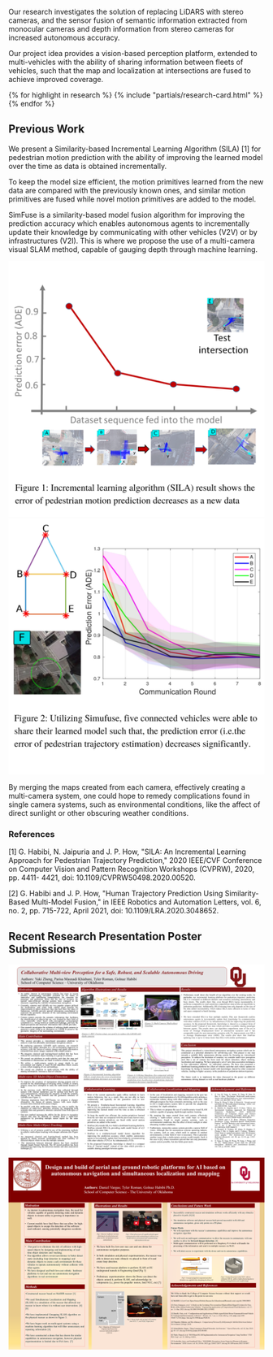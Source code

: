 <section>
    <p>
      Our research investigates the solution of replacing LiDARS with
      stereo cameras, and the sensor fusion of semantic information extracted
      from monocular cameras and depth information from stereo cameras for increased
      autonomous accuracy.
    </p>
 
 
 <p>
      Our project idea provides a vision-based perception platform, extended to multi-vehicles
      with the ability of sharing information between fleets of vehicles,
      such that the map and localization at intersections are fused to achieve improved coverage.
    </p>
  </section>

  <section>
    <div class="research-set">
      {% for highlight in research %}
        {% include "partials/research-card.html" %}
      {% endfor %}
    </div>
  </section>

  <section>
    <h2>
      Previous Work
    </h2>
    <p>
      We present a Similarity-based Incremental Learning Algorithm
      (SILA) [1] for pedestrian motion prediction with the ability of
      improving the learned model over the time as data is obtained
      incrementally.
    </p>
    <p>
      To keep the model size efficient, the motion primitives learned
      from the new data are compared with the previously known ones,
      and similar motion primitives are fused while novel motion
      primitives are added to the model.
    </p>
    <p>
      SimFuse is a similarity-based model fusion algorithm for
      improving the prediction accuracy which enables autonomous
      agents to incrementally update their knowledge by communicating
      with other vehicles (V2V) or by infrastructures (V2I).
      This is where we propose the use of a multi-camera visual SLAM
      method, capable of gauging depth through machine learning.
    </p>
    <div class="row">
      <img src="/assets/images/graph-1.png" alt="graph 1">
      <img src="/assets/images/graph-2.png" alt="graph-2">
    </div>
  </section>

  <section>
    <p>
      By merging the maps created from each camera, effectively
      creating a multi-camera system, one could hope to remedy
      complications found in single camera systems, such as
      environmental conditions, like the affect of direct sunlight or other
      obscuring weather conditions.
    </p>
    <h3>
      References
    </h3>
    <p> [1] G. Habibi, N. Jaipuria and J. P. How, "SILA: An
      Incremental Learning Approach for Pedestrian
      Trajectory Prediction," 2020 IEEE/CVF
      Conference on Computer Vision and Pattern
      Recognition Workshops (CVPRW), 2020, pp. 4411-
      4421, doi: 10.1109/CVPRW50498.2020.00520.
    </p>
    <p> [2] G. Habibi and J. P. How, "Human Trajectory Prediction Using Similarity-Based
      Multi-Model Fusion," in IEEE Robotics and Automation Letters, vol. 6, no. 2, pp.
      715-722, April 2021, doi: 10.1109/LRA.2020.3048652.
    </p>
  </section>

  <section>
    <h2>
      Recent Research Presentation Poster Submissions
    </h2>
    <div class="row">
      <img src="/assets/images/Airou-research-poster.jpg" alt="Research poster">
    </div>
    <div class="row">
      <img src="/assets/images/RacecarPosterODOT2022.png" alt="Research poster">
    </div>
  </section>

